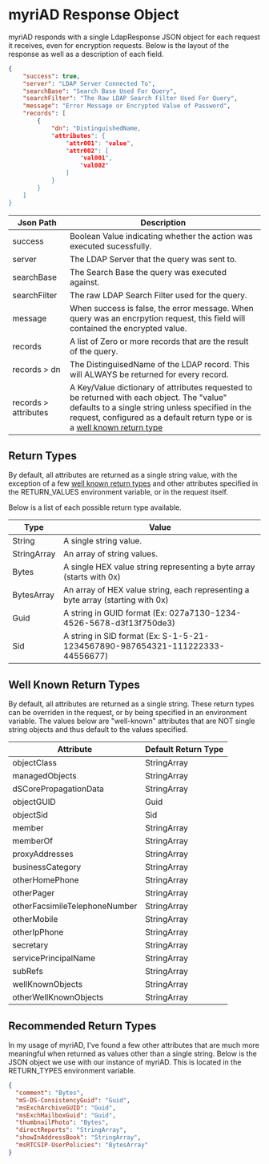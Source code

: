 # myriAD Response Object

myriAD responds with a single LdapResponse JSON object for each request it receives, even for encryption requests.   Below is the layout of the response as well as a description of each field.

````json
{
    "success": true,
    "server": "LDAP Server Connected To",
    "searchBase": "Search Base Used For Query",
    "searchFilter": "The Raw LDAP Search Filter Used For Query",
    "message": "Error Message or Encrypted Value of Password",
    "records": [
        {
            "dn": "DistinguishedName,
            "attributes": {
                "attr001": "value",
                "attr002": [
                    "val001",
                    "val002"
                ]
            }
        }
    ]
}
````

| Json Path | Description
| --------- | -----------
| success | Boolean Value indicating whether the action was executed sucessfully.
| server | The LDAP Server that the query was sent to.
| searchBase | The Search Base the query was executed against.
| searchFilter | The raw LDAP Search Filter used for the query.
| message | When success is false, the error message.  When query was an encrpytion request, this field will contained the encrypted value.
| records | A list of Zero or more records that are the result of the query.
| records > dn | The DistinguisedName of the LDAP record.  This will ALWAYS be returned for every record.
| records > attributes | A Key/Value dictionary of attributes requested to be returned with each object.   The "value" defaults to a single string unless specified in the request, configured as a default return type or is a [well known return type](#well-known-return-types)


## Return Types

By default, all attributes are returned as a single string value, with the exception of a few [well known return types](#well-known-return-types) and other attributes specified in the RETURN_VALUES environment variable, or in the request itself.

Below is a list of each possible return type available.

| Type | Value
| ---- | -----
| String | A single string value.
| StringArray | An array of string values.
| Bytes | A single HEX value string representing a byte array (starts with 0x)
| BytesArray | An array of HEX value string, each representing a byte array (starting with 0x)
| Guid | A string in GUID format (Ex: 027a7130-1234-4526-5678-d3f13f750de3)
| Sid | A string in SID format (Ex: S-1-5-21-1234567890-987654321-111222333-44556677)

## Well Known Return Types

By default, all attributes are returned as a single string.   These return types can be overriden in the request, or by being specified in an environment variable.  The values below are "well-known" attributes that are NOT single string objects and thus default to the values specified.

| Attribute | Default Return Type
| --------- | -------------------
| objectClass | StringArray 
| managedObjects | StringArray 
| dSCorePropagationData | StringArray 
| objectGUID | Guid 
| objectSid | Sid 
| member | StringArray 
| memberOf | StringArray 
| proxyAddresses | StringArray 
| businessCategory | StringArray 
| otherHomePhone | StringArray 
| otherPager | StringArray 
| otherFacsimileTelephoneNumber | StringArray 
| otherMobile | StringArray 
| otherIpPhone | StringArray 
| secretary | StringArray 
| servicePrincipalName | StringArray 
| subRefs | StringArray 
| wellKnownObjects | StringArray 
| otherWellKnownObjects | StringArray 

## Recommended Return Types

In my usage of myriAD, I've found a few other attributes that are much more meaningful when returned as values other than a single string.  Below is the JSON object we use with our instance of myriAD.  This is located in the RETURN_TYPES environment variable.

````json
{
  "comment": "Bytes",
  "mS-DS-ConsistencyGuid": "Guid",
  "msExchArchiveGUID": "Guid",
  "msExchMailboxGuid": "Guid",
  "thumbnailPhoto": "Bytes",
  "directReports": "StringArray",
  "showInAddressBook": "StringArray",
  "msRTCSIP-UserPolicies": "BytesArray"
}
````